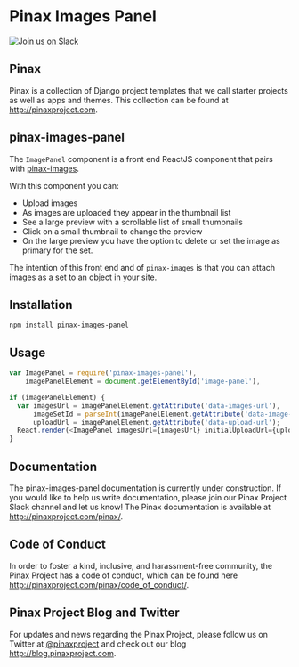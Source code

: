 # Pinax Images Panel

[![Join us on Slack](http://slack.pinaxproject.com/badge.svg)](http://slack.pinaxproject.com/)

Pinax
--------

Pinax is a collection of Django project templates that we call starter projects
as well as apps and themes. This collection can be found at http://pinaxproject.com.

pinax-images-panel
-------------------

The `ImagePanel` component is a front end ReactJS component that pairs with
[pinax-images](http://github.com/pinax/pinax-images/).

With this component you can:

* Upload images
* As images are uploaded they appear in the thumbnail list
* See a large preview with a scrollable list of small thumbnails
* Click on a small thumbnail to change the preview
* On the large preview you have the option to delete or set the image as
  primary for the set.

The intention of this front end and of `pinax-images` is that you can attach
images as a set to an object in your site.


## Installation

```
npm install pinax-images-panel
```


## Usage

```js
var ImagePanel = require('pinax-images-panel'),
    imagePanelElement = document.getElementById('image-panel'),

if (imagePanelElement) {
  var imagesUrl = imagePanelElement.getAttribute('data-images-url'),
      imageSetId = parseInt(imagePanelElement.getAttribute('data-image-set-id')),
      uploadUrl = imagePanelElement.getAttribute('data-upload-url');
  React.render(<ImagePanel imagesUrl={imagesUrl} initialUploadUrl={uploadUrl} initialImageSetId={imageSetId} />, imagePanelElement);
}
```

Documentation
---------------

The pinax-images-panel documentation is currently under construction. If you would like to help us write documentation, please join our Pinax Project Slack channel and let us know! The Pinax documentation is available at http://pinaxproject.com/pinax/.

Code of Conduct
-----------------

In order to foster a kind, inclusive, and harassment-free community, the Pinax Project has a code of conduct, which can be found here  http://pinaxproject.com/pinax/code_of_conduct/.


Pinax Project Blog and Twitter
--------------------------------

For updates and news regarding the Pinax Project, please follow us on Twitter at [@pinaxproject](https://twitter.com/pinaxproject) and check out our blog http://blog.pinaxproject.com.
